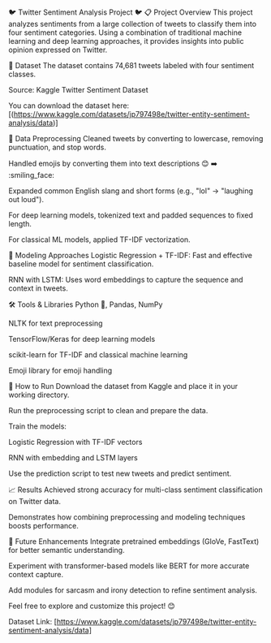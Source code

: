 🐦 Twitter Sentiment Analysis Project 🐦
📋 Project Overview
This project analyzes sentiments from a large collection of tweets to classify them into four sentiment categories. Using a combination of traditional machine learning and deep learning approaches, it provides insights into public opinion expressed on Twitter.

📂 Dataset
The dataset contains 74,681 tweets labeled with four sentiment classes.

Source: Kaggle Twitter Sentiment Dataset

You can download the dataset here: [(https://www.kaggle.com/datasets/jp797498e/twitter-entity-sentiment-analysis/data)]


🧹 Data Preprocessing
Cleaned tweets by converting to lowercase, removing punctuation, and stop words.

Handled emojis by converting them into text descriptions 😊 ➡️ :smiling_face:

Expanded common English slang and short forms (e.g., "lol" → "laughing out loud").

For deep learning models, tokenized text and padded sequences to fixed length.

For classical ML models, applied TF-IDF vectorization.

🤖 Modeling Approaches
Logistic Regression + TF-IDF: Fast and effective baseline model for sentiment classification.

RNN with LSTM: Uses word embeddings to capture the sequence and context in tweets.

🛠️ Tools & Libraries
Python 🐍, Pandas, NumPy

NLTK for text preprocessing

TensorFlow/Keras for deep learning models

scikit-learn for TF-IDF and classical machine learning

Emoji library for emoji handling

🚀 How to Run
Download the dataset from Kaggle and place it in your working directory.

Run the preprocessing script to clean and prepare the data.

Train the models:

Logistic Regression with TF-IDF vectors

RNN with embedding and LSTM layers

Use the prediction script to test new tweets and predict sentiment.

📈 Results
Achieved strong accuracy for multi-class sentiment classification on Twitter data.

Demonstrates how combining preprocessing and modeling techniques boosts performance.

🔮 Future Enhancements
Integrate pretrained embeddings (GloVe, FastText) for better semantic understanding.

Experiment with transformer-based models like BERT for more accurate context capture.

Add modules for sarcasm and irony detection to refine sentiment analysis.

Feel free to explore and customize this project! 😊

Dataset Link:
[https://www.kaggle.com/datasets/jp797498e/twitter-entity-sentiment-analysis/data]





